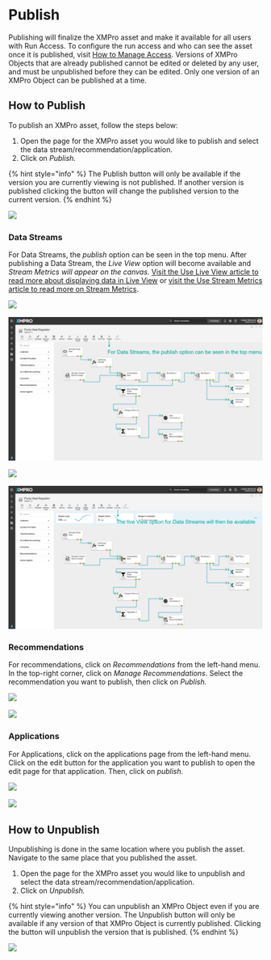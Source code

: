 # Publish

Publishing will finalize the XMPro asset and make it available for all users with Run Access. To configure the run access and who can see the asset once it is published, visit [How to Manage Access](../manage-access.md). Versions of XMPro Objects that are already published cannot be edited or deleted by any user, and must be unpublished before they can be edited. Only one version of an XMPro Object can be published at a time.

## How to Publish

To publish an XMPro asset, follow the steps below:

1. Open the page for the XMPro asset you would like to publish and select the data stream/recommendation/application.
2. Click on _Publish._

{% hint style="info" %}
The Publish button will only be available if the version you are currently viewing is not published. If another version is published clicking the button will change the published version to the current version.
{% endhint %}

![](../../.gitbook/assets/Publish\_1.png)

### Data Streams

For Data Streams, the _publish_ option can be seen in the top menu. After publishing a Data Stream, the _Live View_ option will become available and _Stream Metrics will appear on the canvas_. [Visit the Use Live View article to read more about displaying data in Live View](../data-streams/use-live-view.md) or [visit the Use Stream Metrics article to read more on Stream Metrics](../data-streams/use-stream-metrics.md).

![](../../.gitbook/assets/PB\_1.png)

![](<../../.gitbook/assets/image (234).png>)

![](../../.gitbook/assets/PB\_2.png)

![](<../../.gitbook/assets/image (1789).png>)

### Recommendations

For recommendations, click on _Recommendations_ from the left-hand menu. In the top-right corner, click on _Manage Recommendations_. Select the recommendation you want to publish, then click on _Publish._

![](../../.gitbook/assets/Publish\_4.png)

![](../../.gitbook/assets/Publish\_5.png)

### Applications

For Applications, click on the applications page from the left-hand menu. Click on the edit button for the application you want to publish to open the edit page for that application. Then, click on _publish._

![](<../../.gitbook/assets/Publish\_6 (1).png>)

![](../../.gitbook/assets/Publish\_7.png)

## How to Unpublish

Unpublishing is done in the same location where you publish the asset. Navigate to the same place that you published the asset.

1. Open the page for the XMPro asset you would like to unpublish and select the data stream/recommendation/application.
2. Click on _Unpublish._

{% hint style="info" %}
You can unpublish an XMPro Object even if you are currently viewing another version. The Unpublish button will only be available if any version of that XMPro Object is currently published. Clicking the button will unpublish the version that is published.
{% endhint %}

![](../../.gitbook/assets/Publish\_6.png)

